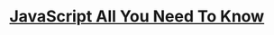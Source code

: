 # [JavaScript All You Need To Know](https://www.youtube.com/playlist?list=PL_XxuZqN0xVAu_dWUVFbscqZdTzE8t6Z1)
